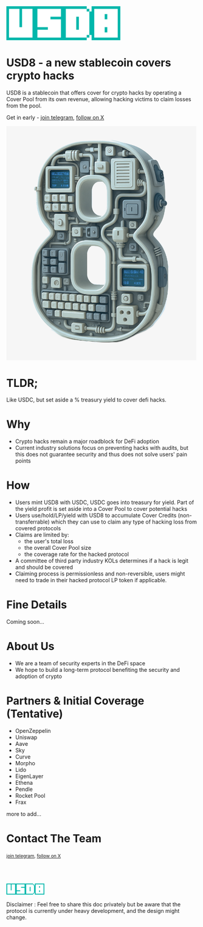 <img src="./assets/logo.png" width="300px" />

# USD8 - a new stablecoin covers crypto hacks

USD8 is a stablecoin that offers cover for crypto hacks by operating a Cover Pool from its own revenue, allowing hacking victims to claim losses from the pool.

Get in early - [join telegram](https://t.me/+sl4knzNQFE8xYmE1), [follow on X](https://x.com/USD8_official) 

<img src="./assets/3d8.png" width="500px"/>      

# TLDR;
Like USDC, but set aside a % treasury yield to cover defi hacks.

# Why
- Crypto hacks remain a major roadblock for DeFi adoption
- Current industry solutions focus on preventing hacks with audits, but this does not guarantee security and thus does not solve users' pain points

# How
- Users mint USD8 with USDC, USDC goes into treasury for yield. Part of the yield profit is set aside into a Cover Pool to cover potential hacks
- Users use/hold/LP/yield with USD8 to accumulate Cover Credits (non-transferrable) which they can use to claim any type of hacking loss from covered protocols
- Claims are limited by:
    - the user's total loss
    - the overall Cover Pool size
    - the coverage rate for the hacked protocol
- A committee of third party industry KOLs determines if a hack is legit and should be covered
- Claiming process is permissionless and non-reversible, users might need to trade in their hacked protocol LP token if applicable. 

# Fine Details
Coming soon...

# About Us
- We are a team of security experts in the DeFi space
- We hope to build a long-term protocol benefiting the security and adoption of crypto

# Partners & Initial Coverage (Tentative)
- OpenZeppelin
- Uniswap
- Aave
- Sky
- Curve
- Morpho
- Lido
- EigenLayer
- Ethena
- Pendle
- Rocket Pool
- Frax

more to add...

# Contact The Team
<span style="font-size:9pt">[join telegram](https://t.me/+sl4knzNQFE8xYmE1), [follow on X](https://x.com/USD8_official)</span>   

<br/>
<br/>
<br/>
<img src="./assets/logo.png" width="100px" />

Disclaimer : Feel free to share this doc privately but be aware that the protocol is currently under heavy development, and the design might change.  
